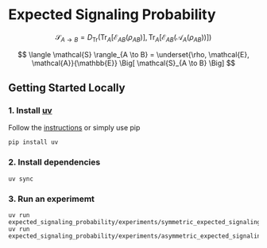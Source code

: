 # Expected Signaling Probability

$$
\mathcal{S}_{A \to B} =
D_{\text{Tr}}\left(
\text{Tr}_A\left[ \mathcal{E}_{AB}(\rho_{AB}) \right],
\text{Tr}_A\left[ \mathcal{E}_{AB}(\mathcal{A}_A(\rho_{AB})) \right]
\right)
$$

$$
\langle \mathcal{S} \rangle_{A \to B} =
\underset{\rho, \mathcal{E}, \mathcal{A}}{\mathbb{E}}
\Big[
\mathcal{S}_{A \to B}
\Big]
$$



## Getting Started Locally
### 1. Install [uv](https://docs.astral.sh/uv/)
Follow the [instructions](https://docs.astral.sh/uv/getting-started/installation/) or simply use pip
```
pip install uv
```
### 2. Install dependencies 
```
uv sync
```
### 3. Run an experimemt
```
uv run expected_signaling_probability/experiments/symmetric_expected_signaling.py
uv run expected_signaling_probability/experiments/asymmetric_expected_signaling.py
```